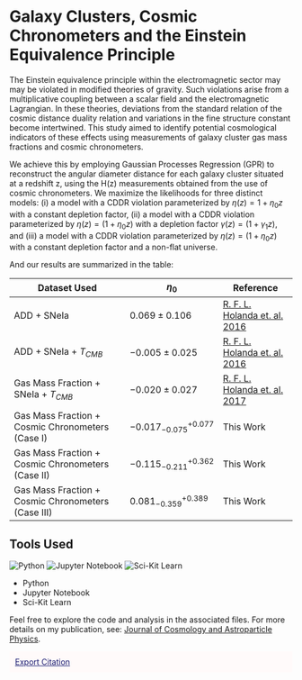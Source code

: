 # Galaxy Clusters, Cosmic Chronometers and the Einstein Equivalence Principle

The Einstein equivalence principle within the electromagnetic sector may may be violated in modified theories of gravity. Such violations arise from a multiplicative coupling between a scalar field and the electromagnetic Lagrangian. In these theories, deviations from the standard relation of the cosmic distance duality relation and variations in the fine structure constant become intertwined. This study aimed to identify potential cosmological indicators of these effects using measurements of galaxy cluster gas mass fractions and cosmic chronometers.

We achieve this by employing Gaussian Processes Regression (GPR) to reconstruct the angular diameter distance for each galaxy cluster situated at a redshift z, using the H(z) measurements obtained from the use of cosmic chronometers. We maximize the likelihoods for three distinct models: (i) a model with a CDDR violation parameterized by $\eta(z) = 1 + \eta_{0}z$ with a constant depletion factor, (ii) a model with a CDDR violation parameterized by $\eta (z) = (1 + \eta_{0}z)$ with a depletion factor $\gamma (z) = (1+\gamma_{1}z)$, and (iii) a model with a CDDR violation parameterized by $\eta (z) = (1+\eta_{0}z)$ with a constant depletion factor and a non-flat universe.

And our results are summarized in the table:

| Dataset Used                                       | $\eta_{0}$                    | Reference                                                 |
| -------------------------------------------------- | ----------------------------- | --------------------------------------------------------- |
| ADD + SNeIa                                        | $0.069 \pm 0.106$             | [R. F. L. Holanda et. al. 2016](https://arxiv.org/abs/1606.07923) |
| ADD + SNeIa + $T_{CMB}$                            | $−0.005 \pm 0.025$            | [R. F. L. Holanda et. al. 2016](https://arxiv.org/abs/1610.01512) |
| Gas Mass Fraction + SNeIa + $T_{CMB}$             | $−0.020 \pm 0.027$            | [R. F. L. Holanda et. al. 2017](https://arxiv.org/abs/1612.09365) |
| Gas Mass Fraction + Cosmic Chronometers (Case I)   | $−0.017^{ +0.077 }_{ −0.075 }$    | This Work                                                 |
| Gas Mass Fraction + Cosmic Chronometers (Case II)  | $−0.115^{ +0.362 }_{ −0.211 }$    | This Work                                                 |
| Gas Mass Fraction + Cosmic Chronometers (Case III) | $0.081^{ +0.389 }_{ −0.359 }$     | This Work                                                 |





## Tools Used

![Python](https://upload.wikimedia.org/wikipedia/commons/thumb/c/c3/Python-logo-notext.svg/50px-Python-logo-notext.svg.png)      ![Jupyter Notebook](https://upload.wikimedia.org/wikipedia/commons/thumb/3/38/Jupyter_logo.svg/50px-Jupyter_logo.svg.png)         ![Sci-Kit Learn](https://upload.wikimedia.org/wikipedia/commons/thumb/0/05/Scikit_learn_logo_small.svg/150px-Scikit_learn_logo_small.svg.png)


- Python
- Jupyter Notebook
- Sci-Kit Learn





Feel free to explore the code and analysis in the associated files.
For more details on my publication, see: [Journal of Cosmology and Astroparticle Physics](https://iopscience.iop.org/article/10.1088/1475-7516/2021/10/084/meta).
<div style="background-color: Snow; padding: 10px; margin-top: 10px;">
    <a href="https://htmlpreview.github.io/?https://github.com/aCosmicDebugger/Galaxy-Clusters-Cosmic-Chronometers-EEP/bibtex.html" style="color: MidnightBlue;">Export Citation</a>
</div>

